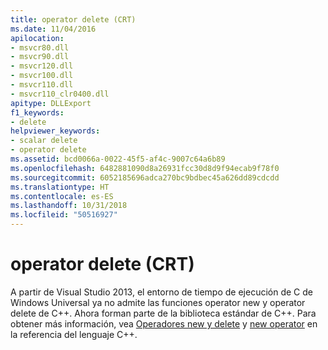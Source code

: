 ```yaml
---
title: operator delete (CRT)
ms.date: 11/04/2016
apilocation:
- msvcr80.dll
- msvcr90.dll
- msvcr120.dll
- msvcr100.dll
- msvcr110.dll
- msvcr110_clr0400.dll
apitype: DLLExport
f1_keywords:
- delete
helpviewer_keywords:
- scalar delete
- operator delete
ms.assetid: bcd0066a-0022-45f5-af4c-9007c64a6b89
ms.openlocfilehash: 6482881090d8a26931fcc30d8d9f94ecab9f78f0
ms.sourcegitcommit: 6052185696adca270bc9bdbec45a626dd89cdcdd
ms.translationtype: HT
ms.contentlocale: es-ES
ms.lasthandoff: 10/31/2018
ms.locfileid: "50516927"
---
```

# <a name="operator-delete-crt"></a>operator delete (CRT)

A partir de Visual Studio 2013, el entorno de tiempo de ejecución de C de Windows Universal ya no admite las funciones operator new y operator delete de C++. Ahora forman parte de la biblioteca estándar de C++. Para obtener más información, vea [Operadores new y delete](../cpp/new-and-delete-operators.md) y [new operator](../cpp/delete-operator-cpp.md) en la referencia del lenguaje C++.

